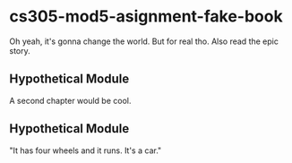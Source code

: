 # cs305-mod5-asignment-fake-book
Oh yeah, it's gonna change the world.
But for real tho. Also read the epic story.



## Hypothetical Module
A second chapter would be cool.


## Hypothetical Module
"It has four wheels and it runs. It's a car."
